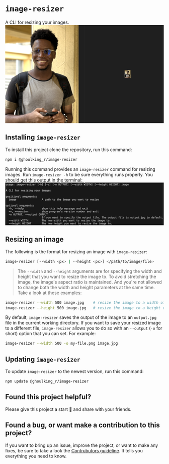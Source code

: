 # `image-resizer`
A CLI for resizing your images.
![comaring sizes](./assets/compare-sizes.png)
## Installing `image-resizer`
To install this project clone the repository, run this command:
```bash
npm i @ghoulking_r/image-resizer
```
Running this command provides an `image-resizer` command for resizing images. Run `image-resizer -h` to be sure everything runs properly. You should get this output in the terminal:
![image-resizer help](./assets/test-help.png)
## Resizing an image
The following is the format for resizing an image with `image-resizer`:
```bash
image-resizer [--width <px> | --height <px>] </path/to/image/file>
```
> The `--width` and `--height` arguments are for specifying the width and height that you want to resize the image to. To avoid stretching the image, the image's aspect ratio is maintained. And you're not allowed to change both the width and height parameters at the same time.
Take a look at these examples:
```bash
image-resizer --width 500 image.jpg    # resize the image to a width of 500px
image-resizer --height 500 image.jpg   # resize the image to a height of 500px
```
By default, `image-resizer` saves the output of the image to an `output.jpg` file in the current working directory. If you want to save your resized image to a different file, `image-resizer` allows you to do so with an `--output` (`-o` for short) option that you can set. For example:
```bash
image-resizer --width 500 -o my-file.png image.jpg
```
## Updating `image-resizer`
To update `image-resizer` to the newest version, run this command:
```bash
npm update @ghoulking_r/image-resizer
```
## Found this project helpful?
Please give this project a start 🌟 and share with your friends.
## Found a bug, or want make a contribution to this project?
If you want to bring up an issue, improve the project, or want to make any fixes, be sure to take a look the [Contrubutors guideline](./CONTRIBUTIONS.md). It tells you everything you need to know.